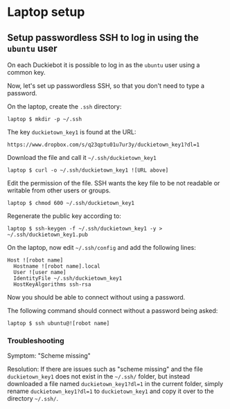 # Laptop setup


<!-- ## Make sure that you can ping the robot

Connect your laptop to the same network as the robot.

From your laptop, now you should be able to ping the Duckiebot:

    laptop $ ping ![robot name].local

(or if you have not changed your hostname then `![robot name]` = `duckiebot`)

Do not continue if you cannot do this successfully.


## Make sure you can connect with a password

Verify that you can establish an SSH connection to the robot:

    laptop $ ssh ubuntu@![robot name].local

Say "yes" if you get asked whether you want to add it to a list of known hosts.

The password is "`ubuntu`". -->


## Setup passwordless SSH to log in using the `ubuntu` user

On each Duckiebot it is possible to log in as the `ubuntu` user using
a common key.


Now, let's set up passwordless SSH, so that you don't need to type a password.

On the laptop, create the `.ssh` directory:

    laptop $ mkdir -p ~/.ssh

The key `duckietown_key1` is found at the URL:

    https://www.dropbox.com/s/q23qptu01u7ur3y/duckietown_key1?dl=1

Download the file and call it `~/.ssh/duckietown_key1`

    laptop $ curl -o ~/.ssh/duckietown_key1 ![URL above]

Edit the permission of the file. SSH wants the key file to be not
readable or writable from other users or groups.

    laptop $ chmod 600 ~/.ssh/duckietown_key1

Regenerate the public key according to:

    laptop $ ssh-keygen -f ~/.ssh/duckietown_key1 -y > ~/.ssh/duckietown_key1.pub

On the laptop, now edit `~/.ssh/config` and add the following lines:

    Host ![robot name]
      Hostname ![robot name].local
      User ![user name]
      IdentityFile ~/.ssh/duckietown_key1
      HostKeyAlgorithms ssh-rsa

Now you should be able to connect without using a password.

The following command should connect without a password being asked:

    laptop $ ssh ubuntu@![robot name]


### Troubleshooting

Symptom: "Scheme missing"

Resolution: If there are issues such as "scheme missing" and the file
`duckietown_key1` does not exist in the `~/.ssh/` folder, but instead
downloaded a file named `duckietown_key1?dl=1` in the current folder, simply
rename `duckietown_key1?dl=1` to `duckietown_key1` and copy it over to the
directory `~/.ssh/`.
